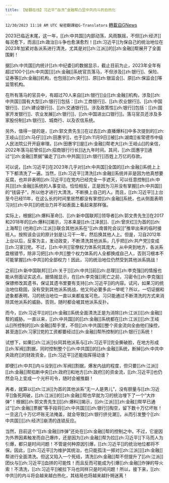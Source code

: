 ```yaml
---
title: 【秘翻在线】习近平“血洗”金融帮凸显中共内斗的白热化
---
```

`12/30/2023 11:18 AM UTC 秘密翻譯組G-Translators` [轉載自GNews](https://gnews.org/articles/2167245)

2023已临近末尾，这一年，[[zh:中共国]]内部动荡，风雨飘摇，不但[[zh:经济]]每况愈下，而且[[zh:政治]]斗争也愈演愈烈！[[zh:习近平]]为保自己的统治地位在2023年加紧对各派系进行清洗，尤其是对[[zh:江派]]的[[zh:金融]]帮展开了全面围剿！

据[[zh:中共国]]内统计[[zh:中纪委]]的数据显示，截止目前为止，2023年全年有超过100个[[zh:中共国]][[zh:金融]]系统官员落马，不但涉及[[zh:银行]]、保险、证券等[[zh:金融]]机构，也包括[[zh:央行]]、原[[zh:银监会]]、原[[zh:保监会]]等监管机构。

在所有落马的官员中，有超过70人来自[[zh:银行]]业[[zh:金融]]机构，涉及[[zh:中共国]]国有大型[[zh:银行]]包括：[[zh:工商银行]]、[[zh:农业银行]]、[[zh:中国银行]]、[[zh:建设银行]]、[[zh:交通银行]]。涉及政策性[[zh:银行]]包括：[[zh:国家开发银行]]、农业发展[[zh:银行]]、[[zh:中国进出口银行]]。落马官员还涉及多家股份制[[zh:银行]]、城商行、以及农信系统。

另外，值得一提的是，[[zh:郭文贵先生]]在过去[[zh:直播爆料]]中多次提到的[[zh:王岐山]][[zh:马仔]][[zh:田惠宇]]，也于[[zh:11月9日]]被[[zh:湖南]]省常德市中级人民法院公开开庭审理。[[zh:田惠宇]]是[[zh:金融]]帮老大[[zh:王岐山]]的亲信，2022年落马前曾任[[zh:招商银行行长]]达九年时间。其间，[[zh:田惠宇]]通过“[[zh:金融]]票据”骗走了[[zh:中共国]][[zh:银行]]百姓上万亿的存款。

可以说，[[zh:习近平]]在2023年几乎对[[zh:中共国]]全国的[[zh:金融]]系统上上下下都清洗了一遍。当然，[[zh:习近平]]清洗[[zh:金融]]系统并非是因为他真想要反腐，也并非表明[[zh:习近平]]在党内已经完全一手遮天，可以任意控制[[zh:中共]][[zh:金融]]系统的人事变动。恰恰相反，正是因为习并没有掌握[[zh:中共国]]的“钱袋子”，所以他才进行大清洗，不断换上自己的人。而且，[[zh:习近平]]上台至今已经11年，在这么长的时间里居然都没有掌控[[zh:金融]]系统，也从侧面表明习对[[zh:中共]]的统治力并不如表面上看起来那样强。

实际上，根据[[zh:爆料革命]]、[[zh:新中国联邦]]领导者[[zh:郭文贵先生]]在2017和2018年的[[zh:爆料]]揭示，习本来是[[zh:江泽民]]、[[zh:曾庆红]]为首的[[zh:上海帮]] (也称[[zh:江派]])联合其他派系在“[[zh:南普陀会议]]”推举出来的临时接班人。按照该会议的原计划是让习干一年，然后换其他人上。但是，习自2012年上台以后，反客为主，发动政变，不断清洗其他派系，几乎把[[zh:共产党]]变成[[zh:习家]]党。不过，[[zh:中共]]官僚权力体系何其庞大，从中央到地方，各派系盘根错节，除非习把[[zh:中共]]整个权力体系的人全都换成自己人，否则习根本不可能掌握[[zh:中共]]的全部权力！因此，习的统治地位仍然受到其他派系挑战！

之前[[zh:新中国联邦]][[zh:关于]][[zh:中共]]前[[zh:总理]][[zh:李克强]]的情报也能从侧面证实这点。据情报显示，在[[zh:李克强]]死亡之前，习密令[[zh:李克强]]保镖修改其遗书，保证其遗书里要有支持[[zh:习近平]]的内容。试问，如果习的统治地位稳固，没有受到其他派系挑战，他又何必要多此一举呢？所以，一切证据和迹象都表明，习的统治地位一直以来都岌岌可危。习只能通过不断清洗的方式来消除其他派系的威胁。否则，随时都会被其他派系反扑。

而今，[[zh:习近平]]对[[zh:金融]]系统全面清洗正是为消除[[zh:江派]][[zh:金融]]帮的威胁。一直以来，[[zh:中共国]]的[[zh:金融]]系统都在[[zh:江派]][[zh:王岐山]]所控制的[[zh:金融]]帮手里，不但[[zh:中共国]]整个资金流向全由他们操控，甚至连[[zh:习家]]党的工资都要经过[[zh:金融]]帮所控制的[[zh:银行]]系统！

试想下，如果[[zh:江派]]伙同其他派系与[[zh:习近平]]完全撕破脸，在地方形成[[zh:军阀]]割据，同时控制整个[[zh:中共国]]的[[zh:金融]]系统，断掉[[zh:中共中央政府]]的财政资金，[[zh:习近平]]还能指挥得动谁？

即便[[zh:中共]]内斗没到[[zh:军阀]]割据，爆发内战的程度，但只要[[zh:江派]][[zh:金融]]帮掐断中央[[zh:政府]]和地方[[zh:政府]]的资金流，[[zh:习近平]]也仍然会马上变成一个光杆司令，随时会被推翻！

再者，就算以[[zh:江派]]为首的其他派系“无一人是男儿”，没有胆量与[[zh:习近平]]鱼死网破，[[zh:江派]]的[[zh:金融]]帮也早就为习的统治埋下了一个“大炸弹”！根据[[zh:郭文贵先生]][[zh:爆料]]揭示，[[zh:江派]][[zh:金融]]帮早已通过“[[zh:金融]]票据”等手段将[[zh:中共国]][[zh:银行]]掏空，留下数十万亿坏账！一旦这几十万亿坏账无法掩盖，就会导致[[zh:银行挤兑潮]]，从而引发整个[[zh:中共国]][[zh:经济]]崩溃的连锁反应。

当然，目前这个“[[zh:金融]]炸弹”还处在[[zh:金融]]帮的控制之中。不过，它是因为外界因素触发而自己爆炸，还是因为[[zh:金融]]帮为拉[[zh:习近平]]下马而人为引爆，都只是时间问题！不管是何种原因引爆，[[zh:习近平]]的统治地位都将不保。因此，[[zh:习近平]]为维护其统治，也只能孤注一掷对[[zh:江派]][[zh:金融]]帮进行全面清洗。但这又陷入一个死结，清洗[[zh:金融]]帮不但提升了[[zh:江派]]团伙与[[zh:习近平]]血拼的可能性！而且反而可能成为引爆[[zh:金融]]炸弹的导火索！不清洗，[[zh:习近平]]被拉下马也同样只是时间问题！所以，接下来，[[zh:中共]]的内斗将会越来越白热化，其结局也将越来越扑朔迷离！
